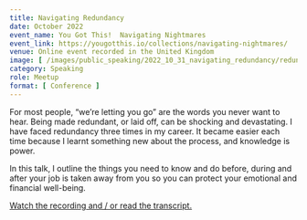 ```yaml
---
title: Navigating Redundancy
date: October 2022
event_name: You Got This!  Navigating Nightmares
event_link: https://yougotthis.io/collections/navigating-nightmares/
venue: Online event recorded in the United Kingdom
image: [ /images/public_speaking/2022_10_31_navigating_redundancy/redundancy_speaker_card.jpeg ]
category: Speaking
role: Meetup
format: [ Conference ]
---
```


For most people, “we’re letting you go” are the words you never want to hear.  Being made redundant, or laid off, can be shocking and devastating.  I have faced redundancy three times in my career.  It became easier each time because I learnt something new about the process, and knowledge is power.

In this talk, I outline the things you need to know and do before, during and after your job is taken away from you so you can protect your emotional and financial well-being.

[Watch the recording and / or read the transcript.](https://yougotthis.io/library/communicating-and-upholding-boundaries)
